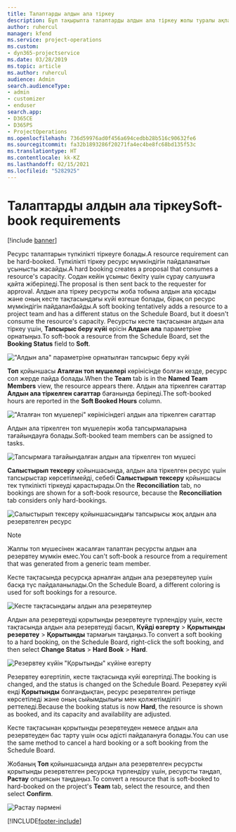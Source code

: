 ```yaml
---
title: Талаптарды алдын ала тіркеу
description: Бұл тақырыпта талаптарды алдын ала тіркеу жолы туралы ақпарат берілген.
author: ruhercul
manager: kfend
ms.service: project-operations
ms.custom:
- dyn365-projectservice
ms.date: 03/28/2019
ms.topic: article
ms.author: ruhercul
audience: Admin
search.audienceType:
- admin
- customizer
- enduser
search.app:
- D365CE
- D365PS
- ProjectOperations
ms.openlocfilehash: 736d59976ad0f456a694cedbb28b516c90632fe6
ms.sourcegitcommit: fa32b1893286f20271fa4ec4be8fc68bd135f53c
ms.translationtype: HT
ms.contentlocale: kk-KZ
ms.lasthandoff: 02/15/2021
ms.locfileid: "5282925"
---
```

# <a name="soft-book-requirements"></a><span data-ttu-id="45cbd-103">Талаптарды алдын ала тіркеу</span><span class="sxs-lookup"><span data-stu-id="45cbd-103">Soft-book requirements</span></span>

[!include [banner](../includes/psa-now-project-operations.md)]

<span data-ttu-id="45cbd-104">Ресурс талаптарын түпкілікті тіркеуге болады.</span><span class="sxs-lookup"><span data-stu-id="45cbd-104">A resource requirement can be hard-booked.</span></span> <span data-ttu-id="45cbd-105">Түпкілікті тіркеу ресурс мүмкіндігін пайдаланатын ұсынысты жасайды.</span><span class="sxs-lookup"><span data-stu-id="45cbd-105">A hard booking creates a proposal that consumes a resource's capacity.</span></span> <span data-ttu-id="45cbd-106">Содан кейін ұсыныс бекіту үшін сұрау салушыға қайта жіберіледі.</span><span class="sxs-lookup"><span data-stu-id="45cbd-106">The proposal is then sent back to the requester for approval.</span></span> <span data-ttu-id="45cbd-107">Алдын ала тіркеу ресурсты жоба тобына алдын ала қосады және оның кесте тақтасындағы күйі өзгеше болады, бірақ ол ресурс мүмкіндігін пайдаланбайды.</span><span class="sxs-lookup"><span data-stu-id="45cbd-107">A soft booking tentatively adds a resource to a project team and has a different status on the Schedule Board, but it doesn't consume the resource's capacity.</span></span> <span data-ttu-id="45cbd-108">Ресурсты кесте тақтасынан алдын ала тіркеу үшін, **Тапсырыс беру күйі** өрісін **Алдын ала** параметріне орнатыңыз.</span><span class="sxs-lookup"><span data-stu-id="45cbd-108">To soft-book a resource from the Schedule Board, set the **Booking Status** field to **Soft**.</span></span>

!["Алдын ала" параметріне орнатылған тапсырыс беру күйі](media/Resource-Management-image77.png)

<span data-ttu-id="45cbd-110">**Топ** қойыншасы **Аталған топ мүшелері** көрінісінде болған кезде, ресурс сол жерде пайда болады.</span><span class="sxs-lookup"><span data-stu-id="45cbd-110">When the **Team** tab is in the **Named Team Members** view, the resource appears there.</span></span> <span data-ttu-id="45cbd-111">Алдын ала тіркелген сағаттар **Алдын ала тіркелген сағаттар** бағанында беріледі.</span><span class="sxs-lookup"><span data-stu-id="45cbd-111">The soft-booked hours are reported in the **Soft Booked Hours** column.</span></span>

!["Аталған топ мүшелері" көрінісіндегі алдын ала тіркелген сағаттар](media/Resource-Management-image78.png)

<span data-ttu-id="45cbd-113">Алдын ала тіркелген топ мүшелерін жоба тапсырмаларына тағайындауға болады.</span><span class="sxs-lookup"><span data-stu-id="45cbd-113">Soft-booked team members can be assigned to tasks.</span></span>

![Тапсырмаға тағайындалған алдын ала тіркелген топ мүшесі](media/Resource-Management-image79.png)

<span data-ttu-id="45cbd-115">**Салыстырып тексеру** қойыншасында, алдын ала тіркелген ресурс үшін тапсырыстар көрсетілмейді, себебі **Салыстырып тексеру** қойыншасы тек түпкілікті тіркеуді қарастырады.</span><span class="sxs-lookup"><span data-stu-id="45cbd-115">On the **Reconciliation** tab, no bookings are shown for a soft-book resource, because the **Reconciliation** tab considers only hard-bookings.</span></span>

![Салыстырып тексеру қойыншасындағы тапсырысы жоқ алдын ала резервтелген ресурс](media/Resource-Management-image80.png)

> [!NOTE]
> <span data-ttu-id="45cbd-117">Жалпы топ мүшесінен жасалған талаптан ресурсты алдын ала резервтеу мүмкін емес.</span><span class="sxs-lookup"><span data-stu-id="45cbd-117">You can't soft-book a resource from a requirement that was generated from a generic team member.</span></span>

<span data-ttu-id="45cbd-118">Кесте тақтасында ресурсқа арналған алдын ала резервтеулер үшін басқа түс пайдаланылады.</span><span class="sxs-lookup"><span data-stu-id="45cbd-118">On the Schedule Board, a different coloring is used for soft bookings for a resource.</span></span>

![Кесте тақтасындағы алдын ала резервтеулер](media/Resource-Management-image81.png)

<span data-ttu-id="45cbd-120">Алдын ала резервтеуді қорытынды резервтеуге түрлендіру үшін, кесте тақтасында алдын ала резервтеуді басып, **Күйді өзгерту** \> **Қорытынды резервтеу** \> **Қорытынды** тармағын таңдаңыз.</span><span class="sxs-lookup"><span data-stu-id="45cbd-120">To convert a soft booking to a hard booking, on the Schedule Board, right-click the soft booking, and then select **Change Status** \> **Hard Book** \> **Hard**.</span></span>

![Резервтеу күйін "Қорытынды" күйіне өзгерту](media/Resource-Management-image82.png)

<span data-ttu-id="45cbd-122">Резервтеу өзгертіліп, кесте тақтасында күйі өзгертілді.</span><span class="sxs-lookup"><span data-stu-id="45cbd-122">The booking is changed, and the status is changed on the Schedule Board.</span></span> <span data-ttu-id="45cbd-123">Резервтеу күйі енді **Қорытынды** болғандықтан, ресурс резервтелген ретінде көрсетіледі және оның сыйымдылығы мен қолжетімділігі реттеледі.</span><span class="sxs-lookup"><span data-stu-id="45cbd-123">Because the booking status is now **Hard**, the resource is shown as booked, and its capacity and availability are adjusted.</span></span>

<span data-ttu-id="45cbd-124">Кесте тақтасынан қорытынды резервтеуден немесе алдын ала резервтеуден бас тарту үшін осы әдісті пайдалануға болады.</span><span class="sxs-lookup"><span data-stu-id="45cbd-124">You can use the same method to cancel a hard booking or a soft booking from the Schedule Board.</span></span>

<span data-ttu-id="45cbd-125">Жобаның **Топ** қойыншасында алдын ала резервтелген ресурсты қорытынды резервтелген ресурсқа түрлендіру үшін, ресурсты таңдап, **Растау** опциясын таңдаңыз.</span><span class="sxs-lookup"><span data-stu-id="45cbd-125">To convert a resource that is soft-booked to hard-booked on the project's **Team** tab, select the resource, and then select **Confirm**.</span></span>

![Растау пәрмені](media/Resource-Management-image83.png)


[!INCLUDE[footer-include](../includes/footer-banner.md)]